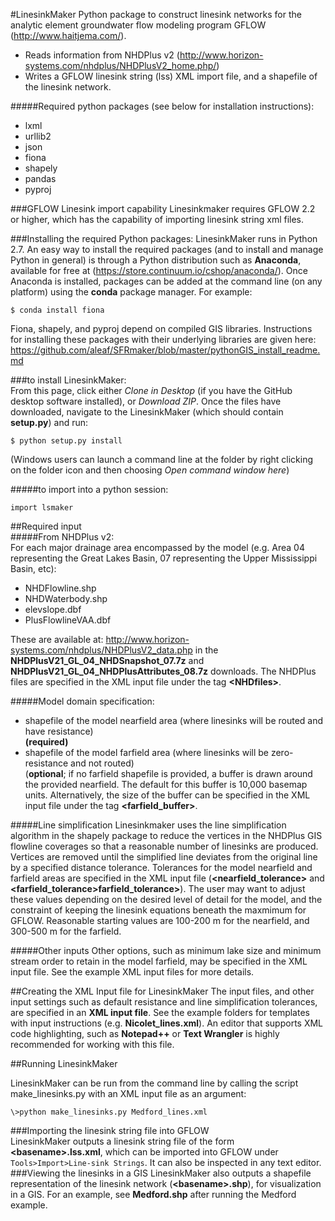 #LinesinkMaker
Python package to construct linesink networks for the analytic element groundwater flow modeling
program GFLOW (<http://www.haitjema.com/>). 
  
* Reads information from NHDPlus v2 (<http://www.horizon-systems.com/nhdplus/NHDPlusV2_home.php/>)
* Writes a GFLOW linesink string (lss) XML import file, and a shapefile of the 
linesink network.

#####Required python packages (see below for installation instructions):  
* lxml
* urllib2
* json
* fiona
* shapely
* pandas
* pyproj

  
###GFLOW Linesink import capability
Linesinkmaker requires GFLOW 2.2 or higher, which has the capability of importing linesink string xml files.

###Installing the required Python packages:
LinesinkMaker runs in Python 2.7. An easy way to install the required packages (and to install and manage Python in general) is through a Python distribution such as **Anaconda**, available for free at (<https://store.continuum.io/cshop/anaconda/>). Once Anaconda is installed, packages can be added at the command line (on any platform) using the **conda** package manager. For example: 
 
```
$ conda install fiona  
```
Fiona, shapely, and pyproj depend on compiled GIS libraries. Instructions for installing these packages with their underlying libraries are given here: <https://github.com/aleaf/SFRmaker/blob/master/pythonGIS_install_readme.md>

###to install LinesinkMaker:  
From this page, click either *Clone in Desktop* (if you have the GitHub desktop software installed), or *Download ZIP*. Once the files have downloaded, navigate to the LinesinkMaker (which should contain **setup.py**) and run:  

```
$ python setup.py install
```  
(Windows users can launch a command line at the folder by right clicking on the folder icon and then choosing *Open command window here*)  


#####to import into a python session:
```
import lsmaker
```



##Required input  
#####From NHDPlus v2:  
For each major drainage area encompassed by the model (e.g. Area 04 representing the Great Lakes Basin, 07 representing the Upper Mississippi Basin, etc):  

* NHDFlowline.shp  
* NHDWaterbody.shp  
* elevslope.dbf  
* PlusFlowlineVAA.dbf

These are available at: <http://www.horizon-systems.com/nhdplus/NHDPlusV2_data.php>  in the **NHDPlusV21_GL_04_NHDSnapshot_07.7z** and **NHDPlusV21_GL_04_NHDPlusAttributes_08.7z** 
downloads. The NHDPlus files are specified in the XML input file under the tag **\<NHDfiles\>**.

#####Model domain specification:  
* shapefile of the model nearfield area (where linesinks will be routed and have resistance)  
   **(required)**
* shapefile of the model farfield area (where linesinks will be zero-resistance and not routed)  
 (**optional**; if no farfield shapefile is provided, a buffer is drawn around the provided nearfield. The default for this buffer is 10,000 basemap units. Alternatively, the size of the buffer can be specified in the XML input file under the tag **\<farfield_buffer\>**.
 
#####Line simplification
Linesinkmaker uses the line simplification algorithm in the shapely package to reduce the vertices in the NHDPlus GIS flowline coverages so that a reasonable number of linesinks are produced. Vertices are removed until the simplified line deviates from the original line by a specified distance tolerance. Tolerances for the model nearfield and farfield areas are specified in the XML input file (**\<nearfield_tolerance\>** and **\<farfield_tolerance\>farfield_tolerance>**). The user may want to adjust these values depending on the desired level of detail for the model, and the constraint of keeping the linesink equations beneath the maxmimum for GFLOW. Reasonable starting values are 100-200 m for the nearfield, and 300-500 m for the farfield.

#####Other inputs
Other options, such as minimum lake size and minimum stream order to retain in the model farfield, may be specified in the XML input file. See the example XML input files for more details.


##Creating the XML Input file for LinesinkMaker
The input files, and other input settings such as default resistance and line simplification tolerances, are specified in an **XML input file**. See the example folders for templates with input instructions (e.g. **Nicolet_lines.xml**). An editor that supports XML code highlighting, such as **Notepad++** or **Text Wrangler** is highly recommended for working with this file. 



##Running LinesinkMaker

LinesinkMaker can be run from the command line by calling the script make_linesinks.py with an XML input file as an argument:

```
\>python make_linesinks.py Medford_lines.xml
```


###Importing the linesink string file into GFLOW  
LinesinkMaker outputs a linesink string file of the form **\<basename>.lss.xml**, which can be imported into GFLOW under ```Tools>Import>Line-sink Strings```. It can also be inspected in any text editor.  
###Viewing the linesinks in a GIS
LinesinkMaker also outputs a shapefile representation of the linesink network (**\<basename>.shp**), for visualization in a GIS. For an example, see **Medford.shp** after running the Medford example.